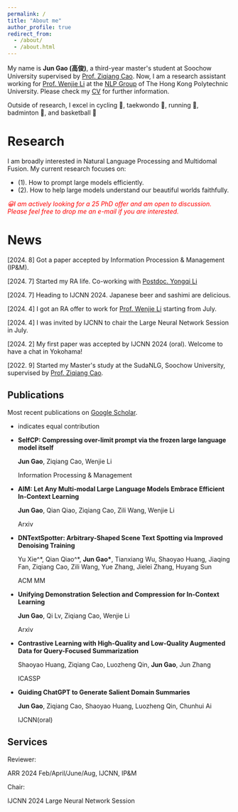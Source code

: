 ```yaml
---
permalink: /
title: "About me"
author_profile: true
redirect_from: 
  - /about/
  - /about.html
---
```

My name is **Jun Gao (高俊)**, a third-year master's student at Soochow University supervised by [Prof. Ziqiang Cao](https://scholar.google.com/citations?hl=zh-CN&user=06ITfcEAAAAJ). Now, I am a research assistant working for [Prof. Wenjie Li](https://scholar.google.com/citations?user=Rx5swD4AAAAJ&hl=zh-CN) at the [NLP Group](https://polyunlp.github.io) of The Hong Kong Polytechnic University. Please check my [CV](https://jungao1106.github.io/files/Resume_GAO.pdf) for further information.

Outside of research, I excel in cycling 🚴, taekwondo 🥋, running 🏃, badminton 🏸, and basketball 🏀



Research
======
I am broadly interested in Natural Language Processing and Multidomal Fusion. My current research focuses on:
- (1). How to prompt large models efficiently.
- (2). How to help large models understand our beautiful worlds faithfully.

<span style="color:red">*😀I am actively looking for a 25 PhD offer and am open to discussion. Please feel free to drop me an e-mail if you are interested.*</span>

News
======
[2024. 8] Got a paper accepted by Information Procession & Management (IP&M).

[2024. 7] Started my RA life. Co-working with [Postdoc‌. Yongqi Li](https://liyongqi67.github.io)

[2024. 7] Heading to IJCNN 2024. Japanese beer and sashimi are delicious.

[2024. 4] I got an RA offer to work for [Prof. Wenjie Li](https://scholar.google.com/citations?user=Rx5swD4AAAAJ&hl=zh-CN) starting from July.

[2024. 4] I was invited by IJCNN to chair the Large Neural Network Session in July.

[2024. 2] My first paper was accepted by IJCNN 2024 (oral). Welcome to have a chat in Yokohama!

[2022. 9] Started my Master's study at the SudaNLG, Soochow University, supervised by [Prof. Ziqiang Cao](https://scholar.google.com/citations?hl=zh-CN&user=06ITfcEAAAAJ).


Publications
------
Most recent publications on [Google Scholar](https://scholar.google.com/citations?user=9vR57s8AAAAJ&hl=zh-CN).

* indicates equal contribution

- **SelfCP: Compressing over-limit prompt via the frozen large language model itself**

  **Jun Gao**, Ziqiang Cao, Wenjie Li

  Information Processing & Management

- **AIM: Let Any Multi-modal Large Language Models Embrace Efficient In-Context Learning**

  **Jun Gao**, Qian Qiao, Ziqiang Cao, Zili Wang, Wenjie Li

  Arxiv

- **DNTextSpotter: Arbitrary-Shaped Scene Text Spotting via Improved Denoising Training**

  Yu Xie^\*, Qian Qiao^\*, **Jun Gao\***, Tianxiang Wu, Shaoyao Huang, Jiaqing Fan, Ziqiang Cao, Zili Wang, Yue Zhang, Jielei Zhang, Huyang Sun

  ACM MM

- **Unifying Demonstration Selection and Compression for In-Context Learning**


  **Jun Gao**, Qi Lv, Ziqiang Cao, Wenjie Li

  Arxiv

- **Contrastive Learning with High-Quality and Low-Quality Augmented Data for Query-Focused Summarization**


  Shaoyao Huang, Ziqiang Cao, Luozheng Qin, **Jun Gao**, Jun Zhang

  ICASSP

- **Guiding ChatGPT to Generate Salient Domain Summaries**

  **Jun Gao**, Ziqiang Cao, Shaoyao Huang, Luozheng Qin, Chunhui Ai

  IJCNN(oral)

Services
------
Reviewer:

ARR 2024 Feb/April/June/Aug, IJCNN, IP&M

Chair:

IJCNN 2024 Large Neural Network Session


